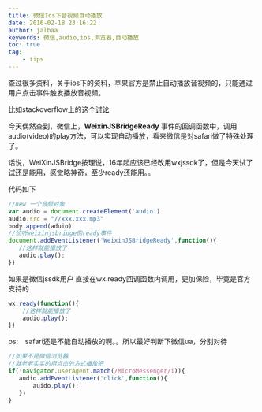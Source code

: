 ```yaml
---
title: 微信Ios下音视频自动播放
date: 2016-02-18 23:16:22
author: jalbaa
keywords: 微信,audio,ios,浏览器,自动播放
toc: true
tag:
    - tips
---
```

 查过很多资料，关于ios下的资料，苹果官方是禁止自动播放音视频的，只能通过用户点击事件触发播放音视频。

 比如stackoverflow上的这个[讨论](http://stackoverflow.com/questions/3009888/autoplay-audio-files-on-an-ipad-with-html5)

 今天偶然查到，微信上，**WeixinJSBridgeReady** 事件的回调函数中，调用audio(video)的play方法，可以实现自动播放，看来微信是对safari做了特殊处理了。

 话说，WeiXinJSBridge按理说，16年起应该已经改用wxjssdk了，但是今天试了试还是能用，感觉略神奇，至少ready还能用。。

代码如下

 ```javascript
//new 一个音频对象
var audio = document.createElement('audio')
audio.src = "//xxx.xxx.mp3"
body.append(aduio)
//侦听weixinjsbridge的ready事件
document.addEventListener('WeixinJSBridgeReady',function(){
    //这样就能播放了
    audio.play();
})
 ```
 如果是微信jssdk用户
 直接在wx.ready回调函数内调用，更加保险，毕竟是官方支持的

```javascript
wx.ready(function(){
    //这样就能播放了
    audio.play();
})
```


 ps:　safari还是不能自动播放的啊。。所以最好判断下微信ua，分别对待

 ```javascript
//如果不是微信浏览器
//就老老实实的用点击的方式播放把
if(!navigator.userAgent.match(/MicroMessenger/i)){
    audio.addEventListener('click',function(){
        auido.play();
    })
}
 ```
